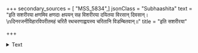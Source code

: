 +++
secondary_sources = [ "MSS_5834",]
jsonClass = "Subhaashita"
text = "इति सशरीरया क्षणमिव क्षणदाः क्षपयन् सह विशरीरया दयितया विरसान् दिवसान्।  \nदिनरजनीविहारविपरीतमहं चरितै रथचरणाह्वयस्य चरितानि विडम्बितवान्॥"
title = "इति सशरीरया"

+++

<details><summary>Text</summary>

इति सशरीरया क्षणमिव क्षणदाः क्षपयन् सह विशरीरया दयितया विरसान् दिवसान्।  
दिनरजनीविहारविपरीतमहं चरितै रथचरणाह्वयस्य चरितानि विडम्बितवान्॥
</details>
